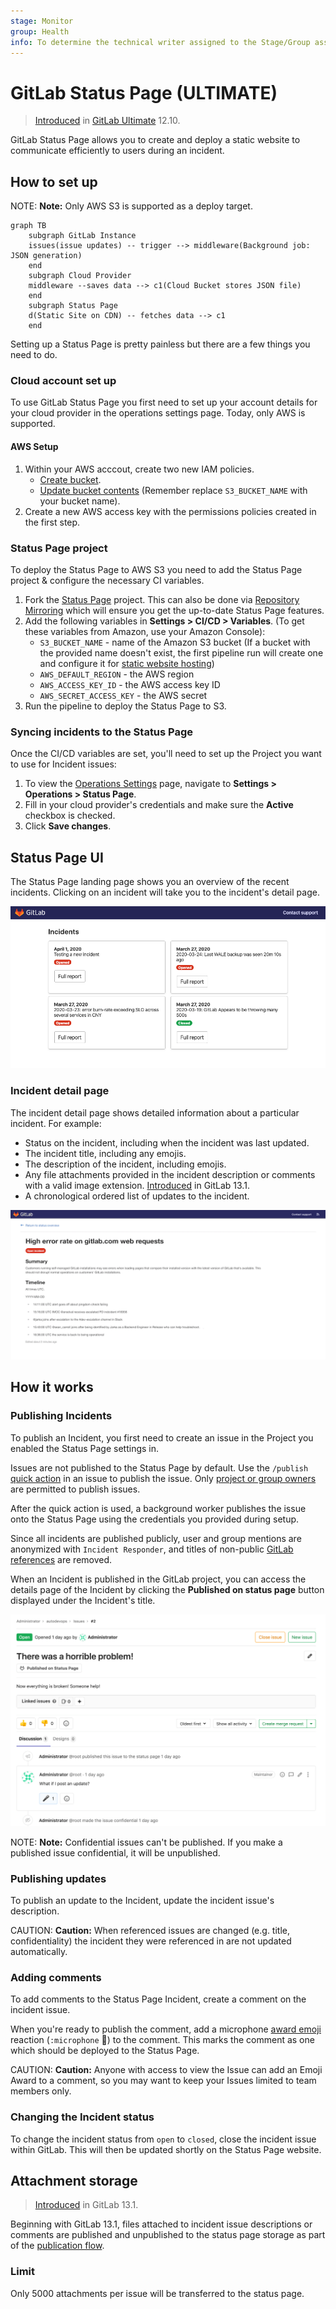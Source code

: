 ```yaml
---
stage: Monitor
group: Health
info: To determine the technical writer assigned to the Stage/Group associated with this page, see https://about.gitlab.com/handbook/engineering/ux/technical-writing/#designated-technical-writers
---
```


# GitLab Status Page **(ULTIMATE)**

> [Introduced](https://gitlab.com/groups/gitlab-org/-/epics/2479) in [GitLab Ultimate](https://about.gitlab.com/pricing/) 12.10.

GitLab Status Page allows you to create and deploy a static website to communicate efficiently to users during an incident.

## How to set up

NOTE: **Note:**
Only AWS S3 is supported as a deploy target.

```mermaid
graph TB
    subgraph GitLab Instance
    issues(issue updates) -- trigger --> middleware(Background job: JSON generation)
    end
    subgraph Cloud Provider
    middleware --saves data --> c1(Cloud Bucket stores JSON file)
    end
    subgraph Status Page
    d(Static Site on CDN) -- fetches data --> c1
    end
```

Setting up a Status Page is pretty painless but there are a few things you need to do.

### Cloud account set up

To use GitLab Status Page you first need to set up your account details for your cloud provider in the operations settings page. Today, only AWS is supported.

#### AWS Setup

1. Within your AWS acccout, create two new IAM policies.
    - [Create bucket](https://gitlab.com/gitlab-org/status-page/-/blob/master/deploy/etc/s3_create_policy.json).
    - [Update bucket contents](https://gitlab.com/gitlab-org/status-page/-/blob/master/deploy/etc/s3_update_bucket_policy.json) (Remember replace `S3_BUCKET_NAME` with your bucket name).
1. Create a new AWS access key with the permissions policies created in the first step.

### Status Page project

To deploy the Status Page to AWS S3 you need to add the Status Page project & configure the necessary CI variables.

1. Fork the [Status Page](https://gitlab.com/gitlab-org/status-page) project. This can also be done via [Repository Mirroring](https://gitlab.com/gitlab-org/status-page#repository-mirroring) which will ensure you get the up-to-date Status Page features.
1. Add the following variables in **Settings > CI/CD > Variables**. (To get these variables from Amazon, use your Amazon Console):
    - `S3_BUCKET_NAME` - name of the Amazon S3 bucket (If a bucket with the provided name doesn't exist, the first pipeline run will create one and configure it for [static website hosting](https://docs.aws.amazon.com/AmazonS3/latest/dev/HostingWebsiteOnS3Setup.html))
    - `AWS_DEFAULT_REGION` - the AWS region
    - `AWS_ACCESS_KEY_ID` - the AWS access key ID
    - `AWS_SECRET_ACCESS_KEY` - the AWS secret
1. Run the pipeline to deploy the Status Page to S3.

### Syncing incidents to the Status Page

Once the CI/CD variables are set, you'll need to set up the Project you want to use for Incident issues:

1. To view the [Operations Settings](../../user/project/settings/#operations-settings) page, navigate to **Settings > Operations > Status Page**.
1. Fill in your cloud provider's credentials and make sure the **Active** checkbox is checked.
1. Click **Save changes**.

## Status Page UI

The Status Page landing page shows you an overview of the recent incidents. Clicking on an incident will take you to the incident's detail page.

![Status Page landing page](img/status_page_incidents_v12_10.png)

### Incident detail page

The incident detail page shows detailed information about a particular incident. For example:

- Status on the incident, including when the incident was last updated.
- The incident title, including any emojis.
- The description of the incident, including emojis.
- Any file attachments provided in the incident description or comments with a valid image extension. [Introduced](https://gitlab.com/gitlab-org/gitlab/-/issues/205166) in GitLab 13.1.
- A chronological ordered list of updates to the incident.

![Status Page detail](img/status_page_detail_v12_10.png)

## How it works

### Publishing Incidents

To publish an Incident, you first need to create an issue in the Project you enabled the Status Page settings in.

Issues are not published to the Status Page by default. Use the `/publish` [quick action](../../user/project/quick_actions.md) in an issue to publish the issue. Only [project or group owners](../../user/permissions.md) are permitted to publish issues.

After the quick action is used, a background worker publishes the issue onto the Status Page using the credentials you provided during setup.

Since all incidents are published publicly, user and group mentions are anonymized with `Incident Responder`,
and titles of non-public [GitLab references](../../user/markdown.md#special-gitlab-references) are removed.

When an Incident is published in the GitLab project, you can access the
details page of the Incident by clicking the **Published on status page** button
displayed under the Incident's title.

![Status Page detail link](img/status_page_detail_link_v13_1.png)

NOTE: **Note:**
Confidential issues can't be published. If you make a published issue confidential, it will be unpublished.

### Publishing updates

To publish an update to the Incident, update the incident issue's description.

CAUTION: **Caution:**
When referenced issues are changed (e.g. title, confidentiality) the incident they were referenced in are not updated automatically.

### Adding comments

To add comments to the Status Page Incident, create a comment on the incident issue.

When you're ready to publish the comment, add a microphone [award emoji](../../user/award_emojis.md) reaction (`:microphone` 🎤) to the comment. This marks the comment as one which should be deployed to the Status Page.

CAUTION: **Caution:**
Anyone with access to view the Issue can add an Emoji Award to a comment, so you may want to keep your Issues limited to team members only.

### Changing the Incident status

To change the incident status from `open` to `closed`, close the incident issue within GitLab. This will then be updated shortly on the Status Page website.

## Attachment storage

> [Introduced](https://gitlab.com/gitlab-org/gitlab/-/issues/205166) in GitLab 13.1.

Beginning with GitLab 13.1, files attached to incident issue descriptions or
comments are published and unpublished to the status page storage as part of
the [publication flow](#how-it-works).

### Limit

Only 5000 attachments per issue will be transferred to the status page.
